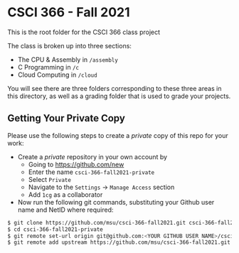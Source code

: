 # CSCI 366 - Fall 2021

This is the root folder for the CSCI 366 class project

The class is broken up into three sections:

* The CPU & Assembly in `/assembly`
* C Programming in `/c`
* Cloud Computing in `/cloud`

You will see there are three folders corresponding to these three areas in this
directory, as well as a grading folder that is used to grade your projects.

## Getting Your Private Copy

Please use the following steps to create a *private* copy of this repo for your work:

- Create a *private* repository in your own account by
    - Going to <https://github.com/new>
    - Enter the name `csci-366-fall2021-private`
    - Select `Private`
    - Navigate to the `Settings` -> `Manage Access` section
    - Add `1cg` as a collaborator
- Now run the following git commands, substituting your Github user name and NetID where required:
```bash
$ git clone https://github.com/msu/csci-366-fall2021.git csci-366-fall2021-private
$ cd csci-366-fall2021-private
$ git remote set-url origin git@github.com:<YOUR GITHUB USER NAME>/csci-366-fall2021-private.git
$ git remote add upstream https://github.com/msu/csci-366-fall2021.git
```
 

